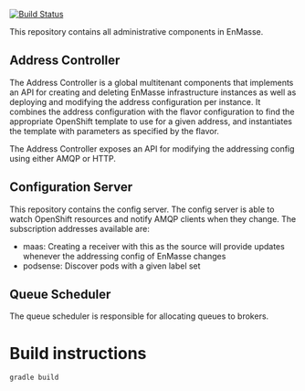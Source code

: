 [![Build Status](https://travis-ci.org/EnMasseProject/admin.svg?branch=master)](https://travis-ci.org/EnMasseProject/admin)

This repository contains all administrative components in EnMasse.

## Address Controller

The Address Controller is a global multitenant components that implements an API for creating and deleting EnMasse infrastructure instances as well as deploying and modifying the address configuration per instance. It combines the address configuration with the flavor configuration to find the appropriate OpenShift template to use for a given address, and instantiates the template with parameters as specified by the flavor.

The Address Controller exposes an API for modifying the addressing config using either AMQP or HTTP.

## Configuration Server

This repository contains the config server. The config server is able to watch OpenShift resources and notify AMQP clients when they change. The subscription addresses available are:

* maas: Creating a receiver with this as the source will provide updates whenever the addressing config of EnMasse changes
* podsense: Discover pods with a given label set

## Queue Scheduler

The queue scheduler is responsible for allocating queues to brokers. 

# Build instructions

    gradle build

